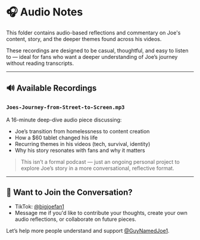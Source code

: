 # 🎧 Audio Notes

This folder contains audio-based reflections and commentary on Joe's content, story, and the deeper themes found across his videos.

These recordings are designed to be casual, thoughtful, and easy to listen to — ideal for fans who want a deeper understanding of Joe’s journey without reading transcripts.

---

## 🔊 Available Recordings

### `Joes-Journey-from-Street-to-Screen.mp3`
A 16-minute deep-dive audio piece discussing:
- Joe’s transition from homelessness to content creation
- How a $60 tablet changed his life
- Recurring themes in his videos (tech, survival, identity)
- Why his story resonates with fans and why it matters

> This isn’t a formal podcast — just an ongoing personal project to explore Joe’s story in a more conversational, reflective format.

---

## 🙋 Want to Join the Conversation?

- TikTok: [@bigjoefan1](https://www.tiktok.com/@bigjoefan1)
- Message me if you'd like to contribute your thoughts, create your own audio reflections, or collaborate on future pieces.

Let’s help more people understand and support [@GuyNamedJoe1](https://www.tiktok.com/@GuyNamedJoe1).
